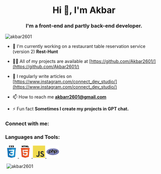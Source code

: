 <h1 align="center">Hi 👋, I'm Akbar</h1>
<h3 align="center">I'm a front-end and partly back-end developer.</h3>

<p align="left"> <img src="https://komarev.com/ghpvc/?username=akbar2601&label=Profile%20views&color=0e75b6&style=flat" alt="akbar2601" /> </p>

- 🔭 I'm currently working on a restaurant table reservation service (version 2) **Rest-Hunt**

- 👨‍💻 All of my projects are available at [https://github.com/Akbar2601/](https://github.com/Akbar2601/)

- 📝 I regularly write articles on [https://www.instagram.com/connect_dev_studio/](https://www.instagram.com/connect_dev_studio/)

- 📫 How to reach me **akbarr2601@gmail.com**

- ⚡ Fun fact **Sometimes I create my projects in GPT chat.**

<h3 align="left">Connect with me:</h3>
<p align="left">
</p>

<h3 align="left">Languages and Tools:</h3>
<p align="left"> <a href="https://www.w3schools.com/css/" target="_blank" rel="noreferrer"> <img src="https://raw.githubusercontent.com/devicons/devicon/master/icons/css3/css3-original-wordmark.svg" alt="css3" width="40" height="40"/> </a> <a href="https://www.w3.org/html/" target="_blank" rel="noreferrer"> <img src="https://raw.githubusercontent.com/devicons/devicon/master/icons/html5/html5-original-wordmark.svg" alt="html5" width="40" height="40"/> </a> <a href="https://developer.mozilla.org/en-US/docs/Web/JavaScript" target="_blank" rel="noreferrer"> <img src="https://raw.githubusercontent.com/devicons/devicon/master/icons/javascript/javascript-original.svg" alt="javascript" width="40" height="40"/> </a> <a href="https://www.php.net" target="_blank" rel="noreferrer"> <img src="https://raw.githubusercontent.com/devicons/devicon/master/icons/php/php-original.svg" alt="php" width="40" height="40"/> </a> </p>

<p>&nbsp;<img align="center" src="https://github-readme-stats.vercel.app/api?username=akbar2601&show_icons=true&locale=en" alt="akbar2601" /></p>
